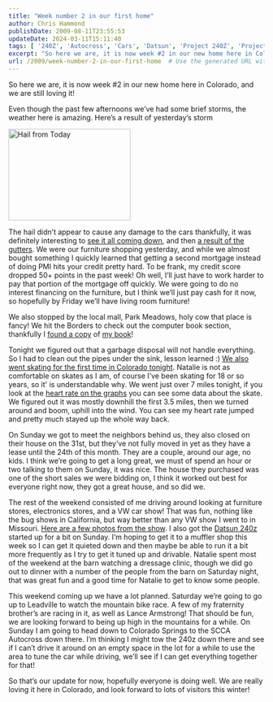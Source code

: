 ```yaml
---
title: "Week number 2 in our first home"
author: Chris Hammond
publishDate: 2009-08-11T23:55:53
updateDate: 2024-03-11T15:11:40
tags: [ '240Z', 'Autocross', 'Cars', 'Datsun', 'Project 240Z', 'Project240z', 'Project240Zcom' ]
excerpt: "So here we are, it is now week #2 in our new home here in Colorado, and we are still loving it!  Even though the past few afternoons we’ve had some brief storms, the weather here is amazing. Here’s a result of yesterday’s storm    The hail didn’t appear to cause any damage to the cars thankfully, it was definitely interesting to see it all coming down, and then a result of the gutters. We were our furniture shopping yesterday, and while we almost bought something I quickly learned that getting a second mortgage instead of doing PMI hits your credit pretty hard. To be frank, my credit score dropped 50+ points in the past week! Oh well, I’ll just have to work harder to pay that portion of the mortgage off quickly. We were going to do no interest financing on the furniture, but I think we’ll just pay cash for it now, so hopefully by Friday we’ll have living room furniture!   We also stopped by the local mall, Park Meadows, holy cow that place is fancy! We hit the Borders to check out the computer book section, thankfully I found a copy of my book!  Tonight we figured out that a garbage disposal will not handle everything. So I had to clean out the pipes under the sink, lesson learned :) We also went skating for the first time in Colorado tonight. Natalie is not as comfortable on skates as I am, of course I’ve been skating for 18 or so years, so it' is understandable why. We went just over 7 miles tonight, if you look at the heart rate on the graphs you can see some data about the skate. We figured out it was mostly downhill the first 3.5 miles, then we turned around and boom, uphill into the wind. You can see my heart rate jumped and pretty much stayed up the whole way back.  On Sunday we got to meet the neighbors behind us, they also closed on their house on the 31st, but they’ve not fully moved in yet as they have a lease until the 24th of this month. They are a couple, around our age, no kids. I think we’re going to get a long great, we must of spend an hour or two talking to them on Sunday, it was nice. The house they purchased was one of the short sales we were bidding on, I think it worked out best for everyone right now, they got a great house, and so did we.  The rest of the weekend consisted of me driving around looking at furniture stores, electronics stores, and a VW car show! That was fun, nothing like the bug shows in California, but way better than any VW show I went to in Missouri. Here are a few photos from the show. I also got the Datsun 240z started up for a bit on Sunday. I’m hoping to get it to a muffler shop this week so I can get it quieted down and then maybe be able to run it a bit more frequently as I try to get it tuned up and drivable. Natalie spent most of the weekend at the barn watching a dressage clinic, though we did go out to dinner with a number of the people from the barn on Saturday night, that was great fun and a good time for Natalie to get to know some people.  This weekend coming up we have a lot planned. Saturday we’re going to go up to Leadville to watch the mountain bike race. A few of my fraternity brother’s are racing in it, as well as Lance Armstrong! That should be fun, we are looking forward to being up high in the mountains for a while. On Sunday I am going to head down to Colorado Springs to the SCCA Autocross down there. I’m thinking I might tow the 240z down there and see if I can’t drive it around on an empty space in the lot for a while to use the area to tune the car while driving, we’ll see if I can get everything together for that!  So that’s our update for now, hopefully everyone is doing well. We are really loving it here in Colorado, and look forward to lots of visitors this winter!"
url: /2009/week-number-2-in-our-first-home  # Use the generated URL with year
---
```

<p>So here we are, it is now week #2 in our new home here in Colorado, and we are still loving it!</p>  <p>Even though the past few afternoons we’ve had some brief storms, the weather here is amazing. Here’s a result of yesterday’s storm</p>  <p><a href="https://www.flickr.com/photos/chammond/3809994973/"><img alt="Hail from Today" src="https://farm3.static.flickr.com/2605/3809994973_c029995be0_m.jpg" width="240" height="180" /></a></p>  <p>The hail didn’t appear to cause any damage to the cars thankfully, it was definitely interesting to <a href="https://www.flickr.com/photos/chammond/3810807564/" target="_blank">see it all coming down</a>, and then <a href="https://www.flickr.com/photos/chammond/3809992353/" target="_blank">a result of the gutters</a>. We were our furniture shopping yesterday, and while we almost bought something I quickly learned that getting a second mortgage instead of doing PMI hits your credit pretty hard. To be frank, my credit score dropped 50+ points in the past week! Oh well, I’ll just have to work harder to pay that portion of the mortgage off quickly. We were going to do no interest financing on the furniture, but I think we’ll just pay cash for it now, so hopefully by Friday we’ll have living room furniture! </p>  <p>We also stopped by the local mall, Park Meadows, holy cow that place is fancy! We hit the Borders to check out the computer book section, thankfully I <a href="https://www.flickr.com/photos/chammond/3809995977/" target="_blank">found a copy</a> of <a href="https://bit.ly/dnnbook/" target="_blank">my book</a>!</p>  <p>Tonight we figured out that a garbage disposal will not handle everything. So I had to clean out the pipes under the sink, lesson learned :) <a href="https://connect.garmin.com/activity/10981363" target="_blank">We also went skating for the first time in Colorado tonight</a>. Natalie is not as comfortable on skates as I am, of course I’ve been skating for 18 or so years, so it' is understandable why. We went just over 7 miles tonight, if you look at the <a href="https://connect.garmin.com/activity/10981363" target="_blank">heart rate on the graphs</a> you can see some data about the skate. We figured out it was mostly downhill the first 3.5 miles, then we turned around and boom, uphill into the wind. You can see my heart rate jumped and pretty much stayed up the whole way back.</p>  <p>On Sunday we got to meet the neighbors behind us, they also closed on their house on the 31st, but they’ve not fully moved in yet as they have a lease until the 24th of this month. They are a couple, around our age, no kids. I think we’re going to get a long great, we must of spend an hour or two talking to them on Sunday, it was nice. The house they purchased was one of the short sales we were bidding on, I think it worked out best for everyone right now, they got a great house, and so did we.</p>  <p>The rest of the weekend consisted of me driving around looking at furniture stores, electronics stores, and a VW car show! That was fun, nothing like the bug shows in California, but way better than any VW show I went to in Missouri. <a href="https://www.flickr.com/photos/chammond/tags/vw/" target="_blank">Here are a few photos from the show</a>. I also got the <a href="https://www.project240z.com" target="_blank">Datsun 240z</a> started up for a bit on Sunday. I’m hoping to get it to a muffler shop this week so I can get it quieted down and then maybe be able to run it a bit more frequently as I try to get it tuned up and drivable. Natalie spent most of the weekend at the barn watching a dressage clinic, though we did go out to dinner with a number of the people from the barn on Saturday night, that was great fun and a good time for Natalie to get to know some people.</p>  <p>This weekend coming up we have a lot planned. Saturday we’re going to go up to Leadville to watch the mountain bike race. A few of my fraternity brother’s are racing in it, as well as Lance Armstrong! That should be fun, we are looking forward to being up high in the mountains for a while. On Sunday I am going to head down to Colorado Springs to the SCCA Autocross down there. I’m thinking I might tow the 240z down there and see if I can’t drive it around on an empty space in the lot for a while to use the area to tune the car while driving, we’ll see if I can get everything together for that!</p>  <p>So that’s our update for now, hopefully everyone is doing well. We are really loving it here in Colorado, and look forward to lots of visitors this winter!</p>
